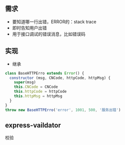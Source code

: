 ## 需求
+ 要知道哪一行出错，ERROR的：stack trace
+ 即时告知用户出错
+ 用于接口调试的错误消息，比如错误码

## 实现
+ 继承
```javascript
class BaseHTTPErro extends Error() {
  constructor (msg, CNCode, httpCode, httpMsg) {
    super(msg)
    this.CNCode = CNCode
    this.httpCode = httpCode
    this.httpMsg = httpMsg
  }
}
throw new BaseHTTPErro('error', 1001, 500, '服务出错')
```

## express-vaildator
校验
